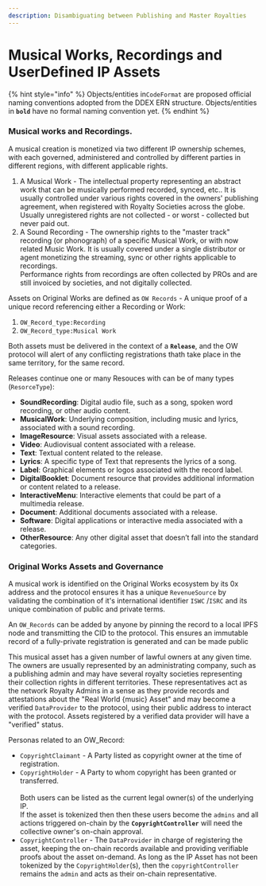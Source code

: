 ```yaml
---
description: Disambiguating between Publishing and Master Royalties
---
```


# Musical Works, Recordings and UserDefined IP Assets

{% hint style="info" %}
Objects/entities in`CodeFormat` are proposed official naming conventions adopted from the DDEX ERN structure. Objects/entities in **`bold`** have no formal naming convention yet.
{% endhint %}

### **Musical works and Recordings.**

A musical creation is monetized via two different IP ownership schemes, with each governed, administered and controlled by different parties in different regions, with different applicable rights.

1. A Musical Work - The intellectual property representing an abstract work that can be musically performed recorded, synced, etc.. It is usually controlled under various rights covered in the owners' publishing agreement, when registered with Royalty Societies across the globe. Usually unregistered rights are not collected - or worst - collected but never paid out.
2. A Sound Recording - The ownership rights to the "master track" recording (or phonograph) of a specific Musical Work, or with now related Music Work. It is usually covered under a single distributor or agent monetizing the streaming, sync or other rights applicable to recordings.\
   Performance rights from recordings are often collected by PROs and are still invoiced by societies, and not digitally collected.

Assets on Original Works are defined as `OW Records` - A unique proof of a unique record referencing either a Recording or Work:

1. `OW_Record_type:Recording`&#x20;
2. `OW_Record_type:Musical Work`

Both assets must be delivered in the context of a **`Release`**, and the OW protocol will alert of any conflicting registrations thath take place in the same territory, for the same record.

Releases continue one or many Resouces with can be of many types (`ResorceType`):

- **SoundRecording**: Digital audio file, such as a song, spoken word recording, or other audio content.
- **MusicalWork**: Underlying composition, including music and lyrics, associated with a sound recording.
- **ImageResource**: Visual assets associated with a release.
- **Video**: Audiovisual content associated with a release.
- **Text**: Textual content related to the release.
- **Lyrics**: A specific type of Text that represents the lyrics of a song.
- **Label**: Graphical elements or logos associated with the record label.
- **DigitalBooklet**: Document resource that provides additional information or content related to a release.
- **InteractiveMenu**: Interactive elements that could be part of a multimedia release.
- **Document**: Additional documents associated with a release.
- **Software**: Digital applications or interactive media associated with a release.
- **OtherResource**: Any other digital asset that doesn’t fall into the standard categories.

### Original Works Assets and Governance

A musical work is identified on the Original Works ecosystem by its 0x address and the protocol ensures it has a unique `RevenueSource` by validating the combination of it's international identifier `ISWC` /`ISRC` and its unique combination of public and private terms.

An `OW_Records` can be added by anyone by pinning the record to a local IPFS node and transmitting the CID to the protocol. This ensures an immutable record of a fully-private registration is generated and can be made public

This musical asset has a given number of lawful owners at any given time. The owners are usually represented by an administrating company, such as a publishing admin and may have several royalty societies representing their collection rights in different territories. These representatives act as the network Royalty Admins in a sense as they provide records and attestations about the "Real World {music} Asset" and may become a verified `DataProvider` to the protocol, using their public address to interact with the protocol. Assets registered by a verified data provider will have a "verified" status.

Personas related to an OW\_Record:

* `CopyrightClaimant` - A Party listed as copyright owner at the time of registration.
* `CopyrightHolder` - A Party to whom copyright has been granted or transferred.\
  \
  Both users can be listed as the current legal owner(s) of the underlying IP.\
  If the asset is tokenized then then these users become the `admins` and all actions triggered on-chain by the **`CopyrightController`** will need the collective owner's on-chain approval.
* `CopyrightController` - The `DataProvider` in charge of registering the asset, keeping the on-chain records available and providing verifiable proofs about the asset on-demand. As long as the IP Asset has not been tokenized by the `CopyrightHolder`(s), then the `copyrightController` remains the `admin` and acts as their on-chain representative.
